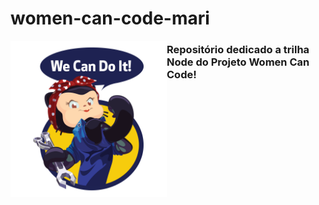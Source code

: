 # women-can-code-mari

<img src="wwc.png" min-width="80px" max-width="80px" width="250px" align="left" alt="Avatar Mariana">

### Repositório dedicado a trilha Node do Projeto Women Can Code!
